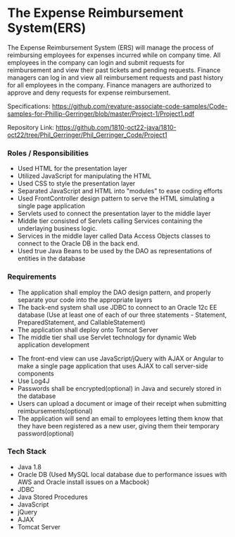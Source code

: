 # The Expense Reimbursement System(ERS)
The Expense Reimbursement System (ERS) will manage the process of reimbursing employees for expenses incurred while on company time. All employees in the company can login and submit requests for reimbursement and view their past tickets and pending requests. Finance managers can log in and view all reimbursement requests and past history for all employees in the company. Finance managers are authorized to approve and deny requests for expense reimbursement.

Specifications:  https://github.com/revature-associate-code-samples/Code-samples-for-Phillip-Gerringer/blob/master/Project-1/Project1.pdf
 
 Repository Link: https://github.com/1810-oct22-java/1810-oct22/tree/Phil_Gerringer/Phil_Gerringer_Code/Project1

### Roles / Responsibilities
* Used HTML for the presentation layer
* Utilized JavaScript for manipulating the HTML
* Used CSS to style the presentation layer
* Separated JavaScript and HTML into "modules" to ease coding efforts
* Used FrontController design pattern to serve the HTML simulating a single page application
* Servlets used to connect the presentation layer to the middle layer
* Middle tier consisted of Servlets calling Services containing the underlaying business logic.
* Services in the middle layer called Data Access Objects classes to connect to the Oracle DB in the back end.
* Used true Java Beans to be used by the DAO as representations of entities in the database
 
### Requirements
* The application shall employ the DAO design pattern, and properly separate your code into the appropriate layers
* The back-end system shall use JDBC to connect to an Oracle 12c EE database (Use at least one of each of our three statements - Statement, PreparedStatement, and CallableStatement)
* The application shall deploy onto Tomcat Server
* The middle tier shall use Servlet technology for dynamic Web application development 
- The front-end view can use JavaScript/jQuery with AJAX or Angular to make a single page application that uses AJAX to call server-side components 
- Use Log4J  
- Passwords shall be encrypted(optional) in Java and securely stored in the database 
- Users can upload a document or image of their receipt when submitting reimbursements(optional) 
- The application will send an email to employees letting them know that they have been registered as a new user, giving them their temporary password(optional) 
 
### Tech Stack
* Java 1.8
* Oracle DB (Used MySQL local database due to performance issues with AWS and Oracle install issues on a Macbook)
* JDBC
* Java Stored Procedures
* JavaScript
* jQuery
* AJAX
* Tomcat Server
